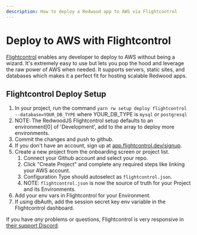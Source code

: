 ```yaml
---
description: How to deploy a Redwood app to AWS via Flightcontrol
---
```


# Deploy to AWS with Flightcontrol

[Flightcontrol](https://www.flightcontrol.dev?ref=redwood) enables any developer to deploy to AWS without being a wizard. It's extremely easy to use but lets you pop the hood and leverage the raw power of AWS when needed. It supports servers, static sites, and databases which makes it a perfect fit for hosting scalable Redwood apps.

## Flightcontrol Deploy Setup

1. In your project, run the command `yarn rw setup deploy flightcontrol --database=YOUR_DB_TYPE` where YOUR_DB_TYPE is `mysql` or `postgresql`
2. NOTE: The RedwoodJS Flightcontrol setup defaults to an environment\[0] of 'Development', add to the array to deploy more environments.
3. Commit the changes and push to github.
4. If you don't have an account, sign up at [app.flightcontrol.dev/signup](https://app.flightcontrol.dev/signup?ref=redwood).
5. Create a new project from the onboarding screen or project list.
    1. Connect your Github account and select your repo.
    2. Click "Create Project" and complete any required steps like linking your AWS account.
    3. Configuration Type should autoselect as `flightcontrol.json`.
    4. NOTE: `flightcontrol.json` is now the source of truth for your Project and its Environments.
6. Add your env vars in Flightcontrol for your Environment.
7. If using dbAuth, add the session secret key env variable in the Flightcontrol dashboard.

If you have *any* problems or questions, Flightcontrol is very responsive in [their support Discord](https://discord.gg/yY8rSPrD6q).
